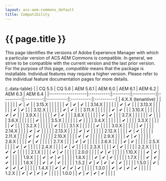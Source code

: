 ```yaml
---
layout: acs-aem-commons_default
title: Compatibility
---
```


# {{ page.title }}

This page identifies the versions of Adobe Experience Manager with which a particular version of ACS AEM Commons is compatible. In general, we strive to be compatible with the current version and the last prior version. For the purpose of this page, _compatible_ means that the package is installable. Individual features may require a higher version. Please refer to the individual feature documentation pages for more details.


{:.data-table}
|                   | CQ 5.5     | CQ 5.6   |  AEM 5.6.1  | AEM 6.0   | AEM 6.1   |  AEM 6.2   |  AEM 6.3   |  AEM 6.4   |
|-------------------|:----------:|:--------:|:-----------:|:---------:|:---------:|:----------:|:----------:|:----------:|
| 4.X.X (tenantive) |            |          |             |           |           |            |  &#x2714;  |  &#x2714;  |
| 3.15.X            |            |          |             |           |           | &#x2714;   |  &#x2714;  |  &#x2714;  |
| 3.14.X            |            |          |             |           |           | &#x2714;   |  &#x2714;  |            |
| 3.13.X            |            |          |             |           |           | &#x2714;   |  &#x2714;  |            |
| 3.12.X            |            |          |             |           |           | &#x2714;   |  &#x2714;  |            |
| 3.11.X            |            |          |             |           |           | &#x2714;   |  &#x2714;  |            |
| 3.10.X            |            |          |             |           |           | &#x2714;   |  &#x2714;  |            |
| 3.9.X             |            |          |             |           |           | &#x2714;   |  &#x2714;  |            |
| 3.8.X             |            |          |             |           |           | &#x2714;   |  &#x2714;  |            |
| 3.7.X             |            |          |             |           |           | &#x2714;   |            |            |
| 3.6.X             |            |          |             |           |           | &#x2714;   |            |            |
| 3.5.X             |            |          |             |           |           | &#x2714;   |            |            |
| 3.4.X             |            |          |             |           |           | &#x2714;   |            |            |
| 3.3.X             |            |          |             |           |           | &#x2714;   |            |            |
| 3.2.X             |            |          |             |           |           | &#x2714;   |            |            |
| 3.1.X             |            |          |             |           |           | &#x2714;   |            |            |
| 3.0.X             |            |          |             |           |           | &#x2714;   |            |            |
| 2.14.X            |            |          |             | &#x2714;  | &#x2714;  |            |            |            |
| 2.13.X            |            |          |             | &#x2714;  | &#x2714;  |            |            |            |
| 2.12.X            |            |          |             | &#x2714;  | &#x2714;  |            |            |            |
| 2.11.X            |            |          |             | &#x2714;  | &#x2714;  |            |            |            |
| 2.10.X            |            |          |             | &#x2714;  | &#x2714;  |            |            |            |
| 2.9.X             |            |          |             | &#x2714;  | &#x2714;  |            |            |            |
| 2.8.X             |            |          |             | &#x2714;  | &#x2714;  |            |            |            |
| 2.7.X             |            |          |             | &#x2714;  | &#x2714;  |            |            |            |
| 2.6.X             |            |          |             | &#x2714;  | &#x2714;  |            |            |            |
| 2.5.X             |            |          |             | &#x2714;  | &#x2714;  |            |            |            |
| 2.4.X             |            |          |             | &#x2714;  | &#x2714;  |            |            |            |
| 2.3.X             |            |          |             | &#x2714;  | &#x2714;  |            |            |            |
| 2.2.X             |            |          |             | &#x2714;  | &#x2714;  |            |            |            |
| 2.1.X             |            |          |             | &#x2714;  | &#x2714;  |            |            |            |
| 2.0.0             |            |          |             | &#x2714;  | &#x2714;  |            |            |            |
| 1.10.X            |            |          | &#x2714;    | &#x2714;  | &#x2714;  |            |            |            |
| 1.9.X             |            |          | &#x2714;    | &#x2714;  | &#x2714;  |            |            |            |
| 1.8.X             |            |          | &#x2714;    | &#x2714;  | &#x2714;  |            |            |            |
| 1.7.X             |            |          | &#x2714;    | &#x2714;  | &#x2714;  |            |            |            |
| 1.6.X             |            |          | &#x2714;    | &#x2714;  | &#x2714;  |            |            |            |
| 1.5.2             | &#x2714;   | &#x2714; | &#x2714;    | &#x2714;  | &#x2714;  |            |            |            |
| 1.5.0             |            | &#x2714; | &#x2714;    | &#x2714;  | &#x2714;  |            |            |            |
| 1.4.X             |            | &#x2714; | &#x2714;    | &#x2714;  | &#x2714;  |            |            |            |
| 1.3.0             |            | &#x2714; | &#x2714;    | &#x2714;  | &#x2714;  |            |            |            |
| 1.2.X             |            | &#x2714; | &#x2714;    | &#x2714;  | &#x2714;  |            |            |            |
| 1.0.0             |            | &#x2714; | &#x2714;    | &#x2714;  | &#x2714;  |            |            |            |
